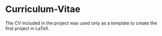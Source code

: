 # Curriculum-Vitae

The CV included in the project was used only as a template to create the first project in LaTeX.
